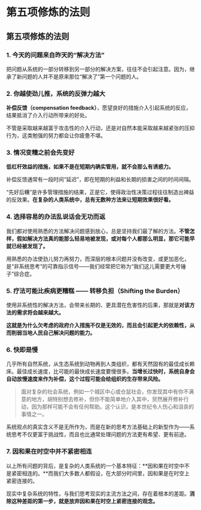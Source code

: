 # 第五项修炼的法则

## 第五项修炼的法则

### 1. 今天的问题来自昨天的“解决方法”

把问题从系统的一部分转移到另一部分的解决方案，往往不会引起注意。因为，继承了新问题的人并不是原来那位“解决了”第一个问题的人。

### 2. 你越使劲儿推，系统的反弹力越大

**补偿反馈（compensation feedback）**，愿望良好的措施介入引起系统的反应，结果抵消了介入行动所带来的好处。

不管是采取越来越富于攻击性的介入行动，还是对自然本能采取越来越紧张的压抑行为，这类勉强的努力都会让你疲惫不堪。

### 3. 情况变糟之前会先变好

**低杠杆效益的措施，如果不是在短期内确实管用，就不会那么有诱惑力。**

补偿反馈通常有一段时间“延迟”，即在短期的利益和长期的损害之间的时间间隔。

“先好后糟”是许多管理措施的结果，正是它，使得政治性决策过程往往制造出裨益的反效果。**在复杂的人类系统中，总有无数种方法来让短期效果很好看。**

### 4. 选择容易的办法乱说话会无功而返

我们都对使用熟悉的方法解决问题感到放心，总是坚持我们最了解的方法。**不管怎样，假如解决方法真的能那么轻易地被发现，或对每个人都那么明显，那它可能早就已经被发现了。**

用熟悉的办法使劲儿努力再努力，而深层的根本问题并没有改变，或更加恶化，是“非系统思考”的可靠指示信号——我们经常把它称为“我们这儿需要更大号锤子”综合症。

### 5. 疗法可能比疾病更糟糕 —— 转移负担（Shifting  the Burden）

使用非系统性的解决方法，会带来长期的、更具潜在危害性的后果，那就是**对该方法的需求将会越来越大。**

**这就是为什么欠考虑的政府介入措施不仅是无效的，而且会引起更大的依赖性，从而削弱当地人民自己解决问题的能力。**

### 6. 快即是慢

几乎所有自然系统，从生态系统到动物再到人类组织，都有天然固有的最佳成长赖床。最佳成长速度，比可能的最快成长速度要慢很多。**当增长过快时，系统自身会自动放慢速度来作为补偿，这个过程可能会给组织的生存带来风险。**

> 面对复杂的社会系统，例如一个城区中心或仓鼠社会，你发现其中有你不满意的地方，胡特别想去修补，但你不能简单地介入其中，贸然展开修补行动，因为那样可能不会有任何帮助。这个认识，是本世纪令人伤心和沮丧的事情之一。

系统观点的真实含义不是无所作为，而是在新的思考方法基础上的新型作为——系统思考不仅更富于挑战性，而且也比通常处理问题的方法更有希望、更有前途。

### 7. 因和果在时空中并不紧密相连

以上所有问题的背后，是复杂的人类系统的一个基本特征：**因和果在时空中不是紧密相连的。**而我们大多数人都假设，在大部分时间里，因和果是在时空上紧密连接的。

现实中复杂系统的特性，与我们思考现实的主流方法之间，存在着根本的差距。**消除这种差距的第一步，就是放弃因和果在时空上紧密连接的观念。**